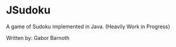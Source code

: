 # JSudoku
A game of Sudoku implemented in Java. (Heavily Work in Progress)


Written by:
Gabor Barnoth
